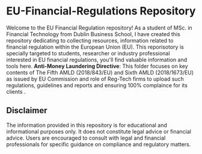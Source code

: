 # EU-Financial-Regulations Repository
Welcome to the EU Financial Regulation repository! As a student of MSc. in Financial Technology from Dublin Business School, I have created this repository dedicating to collecting resources, information related to financial regulation within the European Union (EU). This reporisotory is specially targeted to students, researcher or industry professional interested in EU financial regulations, you'll find valuable information and tools here.
**Anti-Money Laundering Directive**: This folder focuses on key contents of The Fifth AMLD (2018/843/EU) and Sixth AMLD (2018/1673/EU) as issued by EU Commission and role of Reg-Tech firms to upload such regulations, guidelines and reports and ensuring 100% complaince for its clients .



## Disclaimer

The information provided in this repository is for educational and informational purposes only. It does not constitute legal advice or financial advice. Users are encouraged to consult with legal and financial professionals for specific guidance on compliance and regulatory matters.
